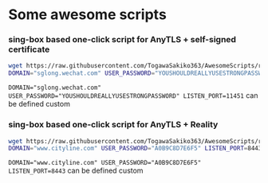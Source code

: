 # Some awesome scripts 

 ### sing-box based one-click script for AnyTLS + self-signed certificate
 
```bash
wget https://raw.githubusercontent.com/TogawaSakiko363/AwesomeScripts/refs/heads/main/proxy.sh/sing-box_anytls.sh && \
DOMAIN="sglong.wechat.com" USER_PASSWORD="YOUSHOULDREALLYUSESTRONGPASSWORD" LISTEN_PORT=11451 bash sing-box_anytls.sh install
```
  
`DOMAIN="sglong.wechat.com" USER_PASSWORD="YOUSHOULDREALLYUSESTRONGPASSWORD" LISTEN_PORT=11451` can be defined custom

 ### sing-box based one-click script for AnyTLS + Reality
 
```bash
wget https://raw.githubusercontent.com/TogawaSakiko363/AwesomeScripts/refs/heads/main/proxy.sh/sing-box_anytls_reality.sh && \
DOMAIN="www.cityline.com" USER_PASSWORD="A0B9C8D7E6F5" LISTEN_PORT=8443 bash sing-box_anytls_reality.sh install
```

`DOMAIN="www.cityline.com" USER_PASSWORD="A0B9C8D7E6F5" LISTEN_PORT=8443` can be defined custom
